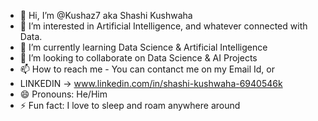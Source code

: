 - 👋 Hi, I’m @Kushaz7 aka Shashi Kushwaha
- 👀 I’m interested in Artificial Intelligence, and whatever connected with Data.
- 🌱 I’m currently learning Data Science & Artificial Intelligence
- 💞️ I’m looking to collaborate on Data Science & AI Projects
- 📫 How to reach me - You can contanct me on my Email Id, or
- LINKEDIN -> www.linkedin.com/in/shashi-kushwaha-6940546k
- 😄 Pronouns: He/Him
- ⚡ Fun fact: I love to sleep and roam anywhere around

<!---
Kushaz7/Kushaz7 is a ✨ special ✨ repository because its `README.md` (this file) appears on your GitHub profile.
You can click the Preview link to take a look at your changes.
--->
